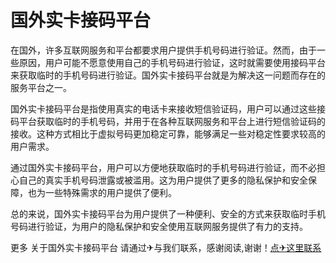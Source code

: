 # 国外实卡接码平台

在国外，许多互联网服务和平台都要求用户提供手机号码进行验证。然而，由于一些原因，用户可能不愿意使用自己的手机号码进行验证，这时就需要使用接码平台来获取临时的手机号码进行验证。国外实卡接码平台就是为解决这一问题而存在的服务平台之一。

国外实卡接码平台是指使用真实的电话卡来接收短信验证码，用户可以通过这些接码平台获取临时的手机号码，并用于在各种互联网服务和平台上进行短信验证码的接收。这种方式相比于虚拟号码更加稳定可靠，能够满足一些对稳定性要求较高的用户需求。

通过国外实卡接码平台，用户可以方便地获取临时的手机号码进行验证，而不必担心自己的真实手机号码泄露或被滥用。这为用户提供了更多的隐私保护和安全保障，也为一些特殊需求的用户提供了便利。

总的来说，国外实卡接码平台为用户提供了一种便利、安全的方式来获取临时手机号码进行验证，为用户的隐私保护和安全使用互联网服务提供了有力的支持。

更多 关于国外实卡接码平台 请通过✈与我们联系，感谢阅读,谢谢！[点✈这里联系](https://ws.k02.cc)